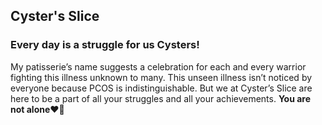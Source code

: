 
## Cyster's Slice
### Every day is a struggle for us Cysters! 
My patisserie’s name suggests a celebration for each and every warrior fighting this illness unknown to many. 
This unseen illness isn’t noticed by everyone because PCOS is indistinguishable. 
But we at Cyster’s Slice are here to be a part of all your struggles and all your achievements. 
**You are not alone❤️🥰**
